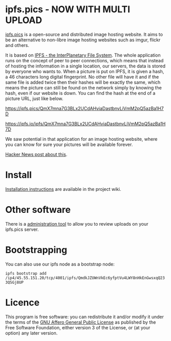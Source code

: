 # ipfs.pics - NOW WITH MULTI UPLOAD
[ipfs.pics](https://ipfs.pics/) is a open-source and distributed image hosting website.
It aims to be an alternative to non-libre image hosting websites such as imgur, flickr and others.

It is based on [IPFS - the InterPlanetary File System](https://github.com/ipfs/ipfs). 
The whole application runs on the concept of peer to peer connections, which means that instead of 
hosting the information in a single location, our servers, the data is stored by everyone who wants to. 
When a picture is put on IPFS, it is given a hash, a 46 characters long digital fingerprint. 
No other file will have it and if the same file is added twice then their hashes will be exactly the same, 
which means the picture can still be found on the network simply by knowing the hash, even if our website is down. 
You can find the hash at the end of a picture URL, just like below. 

https://ipfs.pics/QmX7mna7G3BLx2UCdAHviaDastbnvLiVmM2pQ5azBa1H7D

https://ipfs.io/ipfs/QmX7mna7G3BLx2UCdAHviaDastbnvLiVmM2pQ5azBa1H7D

We saw potential in that application for an image hosting website, where you can know for sure your pictures 
will be available forever.

[Hacker News post about this](https://news.ycombinator.com/item?id=10436792). 

# Install 

[Installation instructions](https://github.com/ipfspics/server/wiki/How-to-install-ipfs.pics-on-your-own-machine) are available in the project wiki.

# Other software

There is a [administration tool](https://github.com/ipfspics/administration-desktop) to allow you to review uploads on your ipfs.pics server.

# Bootstrapping

You can also use our ipfs node as a bootstrap node:

``` ipfs bootstrap add /ip4/45.55.151.20/tcp/4001/ipfs/QmdkJZUWnVkEc6yfptVu4LWY8nHkEnGwsxqQ233QSGj8UP ```

# Licence

This program is free software: you can redistribute it and/or modify
    it under the terms of the [GNU Affero General Public License](https://www.gnu.org/licenses/agpl-3.0.html) as
    published by the Free Software Foundation, either version 3 of the
    License, or (at your option) any later version.
